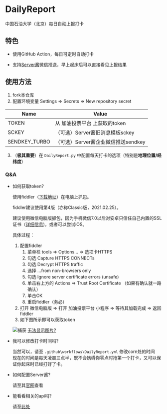 # DailyReport
中国石油大学（北京）每日自动上报打卡

## 特色

- 使用GitHub Action，每日可定时自动打卡

- 支持[Server酱](sc.ftqq.com)微信推送，早上起床后可以直接看见上报结果


## 使用方法

1. fork本仓库 
2. 配置环境变量 Settings => Secrets => New repository secret

|Name |Value|
|---|---|
|TOKEN|从 加油投票平台 上获取的token|
|SCKEY|（可选）Server酱旧消息模板sckey|
|SENDKEY_TURBO|（可选）Server酱企业微信推送sendkey|

3. （**极其重要**）在 `DailyReport.py` 中配置每天打卡的选项（特别是**地理位置/经纬度**）

### Q&A

- 如何获取token?

  使用fiddler（[下载地址](https://www.telerik.com/download/fiddler)）在电脑上抓包。
  
  fiddler建议使用第4版（亦称Classic版，2021.02.25）。
  
  建议使用微信电脑版抓包，因为手机微信7.0以后对安卓只信任自己内置的SSL证书（[详细信息](https://testerhome.com/topics/17746))，或者可以尝试iOS。
  
  具体过程：
  1. 配置fiddler
      1. 菜单栏 tools => Options... => 选项卡HTTPS
      2. 勾选 Capture HTTPS CONNECTs
      3. 勾选 Decrypt HTTPS traffic
      4. 选择 ...from non-browsers only
      5. 勾选 Ignore server certificate errors (unsafe)
      6. 单击右上方的 Actions => Trust Root Certificate （如果有确认就一路确认）
      7. 单击OK
      8. 重启fiddler（务必）
  2. 打开 微信电脑版 => 打开 加油投票平台 小程序 => 等待其加载完成 => 返回fiddler
  3. 如下图所示即可以获取token

  ![捕获](https://user-images.githubusercontent.com/29673994/109407336-fc609c80-79ba-11eb-9a12-f638153370e9.PNG)
  [无法显示图片?](https://github.com/1299172402/hosts)

- 我可以修改打卡时间吗?

  当然可以，请至 `.github\workflows\DailyReport.yml` 修改corn处的时间  
  现在的时间是每天凌晨三点半，既不会妨碍你零点时抢第一个打卡，又可以保证你起床时已经打好了卡。  

- 如何配置Server酱?

  请至其[官网](sc.ftqq.com)查看

- 能看看相关的api吗?

  请至[此处](https://github.com/1299172402/DailyReport/blob/main/APIInfo.md)
  


